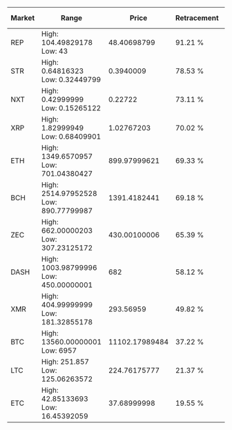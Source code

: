 | Market | Range | Price| Retracement | Doubles to 50% |
| --- | --- | --- | --- | --- |
| REP | High: 104.49829178<br />Low: 43 | 48.40698799 | 91.21 % | 1.52 |
| STR | High: 0.64816323<br />Low: 0.32449799 | 0.3940009 | 78.53 % | 1.23 |
| NXT | High: 0.42999999<br />Low: 0.15265122 | 0.22722 | 73.11 % | 1.28 |
| XRP | High: 1.82999949<br />Low: 0.68409901 | 1.02767203 | 70.02 % | 1.22 |
| ETH | High: 1349.6570957<br />Low: 701.04380427 | 899.97999621 | 69.33 % | 1.14 |
| BCH | High: 2514.97952528<br />Low: 890.77799987 | 1391.4182441 | 69.18 % | 1.22 |
| ZEC | High: 662.00000203<br />Low: 307.23125172 | 430.00100006 | 65.39 % | 1.13 |
| DASH | High: 1003.98799996<br />Low: 450.00000001 | 682 | 58.12 % | 1.07 |
| XMR | High: 404.99999999<br />Low: 181.32855178 | 293.56959 | 49.82 % | 0.00 |
| BTC | High: 13560.00000001<br />Low: 6957 | 11102.17989484 | 37.22 % | 0.00 |
| LTC | High: 251.857<br />Low: 125.06263572 | 224.76175777 | 21.37 % | 0.00 |
| ETC | High: 42.85133693<br />Low: 16.45392059 | 37.68999998 | 19.55 % | 0.00 |
